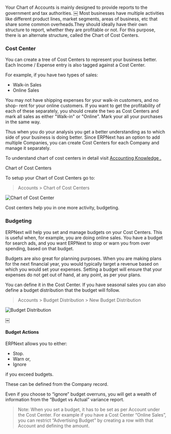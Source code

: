Your Chart of Accounts is mainly designed to provide reports to the government
and tax authorities. ￼ Most businesses have multiple activities like different
product lines, market segments, areas of business, etc that share some common
overheads.They should ideally have their own structure to report, whether they
are profitable or not. For this purpose, there is an alternate structure,
called the Chart of Cost Centers.

### Cost Center

You can create a tree of Cost Centers to represent your business better. Each
Income / Expense entry is also tagged against a Cost Center.

For example, if you have two types of sales:

  * Walk-in Sales
  * Online Sales

You may not have shipping expenses for your walk-in customers, and no shop-
rent for your online customers. If you want to get the profitability of each
of these separately, you should create the two as Cost Centers and mark all
sales as either "Walk-in" or "Online". Mark your all your purchases in the
same way.

Thus when you do your analysis you get a better understanding as to which side
of your business is doing better. Since ERPNext has an option to add multiple
Companies, you can create Cost Centers for each Company and manage it
separately.

To understand chart of cost centers in detail visit [Accounting Knowledge
.](/apps/erpnext/user-guide/accounts/introduction-to-accounting)

Chart of Cost Centers

To setup your Chart of Cost Centers go to:

> Accounts > Chart of Cost Centers

![Chart of Cost Center](assets/frappe_io/images/erpnext/chart-of-cost-centers.png)

Cost centers help you in one more activity, budgeting.

### Budgeting

ERPNext will help you set and manage budgets on your Cost Centers. This is
useful when, for example, you are doing online sales. You have a budget for
search ads, and you want ERPNext to stop or warn you from over spending, based
on that budget.

Budgets are also great for planning purposes. When you are making plans for
the next financial year, you would typically target a revenue based on which
you would set your expenses. Setting a budget will ensure that your expenses
do not get out of hand, at any point, as per your plans.

You can define it in the Cost Center. If you have seasonal sales you can also
define a budget distribution that the budget will follow.

> Accounts > Budget Distribution > New Budget Distribution

![Budget Distribution](assets/frappe_io/images/erpnext/budgeting.png)

￼

#### Budget Actions

ERPNext allows you to either:

  * Stop.
  * Warn or, 
  * Ignore 

if you exceed budgets.

These can be defined from the Company record.

Even if you choose to “ignore” budget overruns, you will get a wealth of
information from the “Budget vs Actual” variance report.

> Note: When you set a budget, it has to be set as per Account under the Cost
Center. For example if you have a Cost Center “Online Sales”, you can restrict
“Advertising Budget” by creating a row with that Account and defining the
amount.

